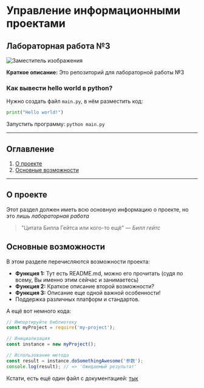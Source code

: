 # Управление информационными проектами
## Лабораторная работа №3
![Заместитель изображения](https://static.tildacdn.com/tild3833-3830-4231-a436-396431643432/OPC-01-scaled.jpg)

**Краткое описание:** Это репозиторий для лабораторной работы №3

### Как вывести hello world в python?

Нужно создать файл `main.py`, в нём разместить код:
```python
print("Hello world!")
```
Запустить программу: `python main.py`

---

## Оглавление

1.  [О проекте](#о-проекте)
1.  [Основные возможности](#основные-возможности)

---

## О проекте

Этот раздел должен иметь всю основную информацию о проекте, но это лишь *лабораторная работа*

> "Цитата Билла Гейтса или кого-то ещё"
> — *Билл гейтс*

## Основные возможности

В этом разделе перечисляются возможности проекта:

*   **Функция 1:** Тут есть README.md, можно его прочитать (судя по всему, Вы именно этим сейчас и занимаетесь)
*   **Функция 2:** Краткое описание второй возможности?
*   **Функция 3:** Описание еще одной важной особенности!
*   Поддержка различных платформ и стандартов.

А ещё вот немного кода:
```javascript
// Импортируйте библиотеку
const myProject = require('my-project');

// Инициализация
const instance = new myProject();

// Использование метода
const result = instance.doSomethingAwesome('参数');
console.log(result); // => 'Ожидаемый результат'
```

Кстати, есть ещё один файл с документацией: [тык](README2.md)
